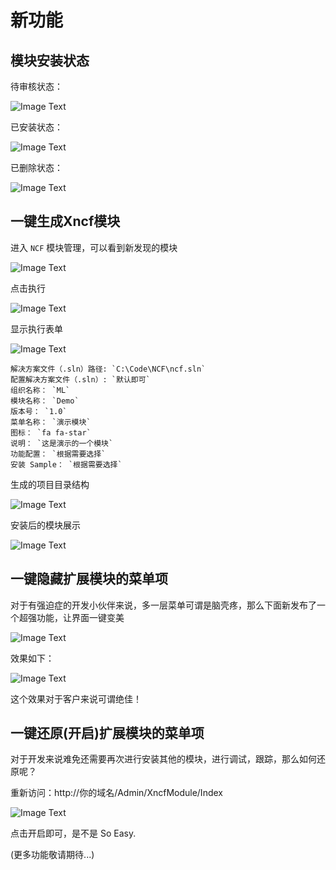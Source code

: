 # 新功能

## 模块安装状态

待审核状态：

![Image Text](/start/release/images/new_function/fn_module_status_no_open.png)

已安装状态：

![Image Text](/start/release/images/new_function/fn_module_status_open.png)

已删除状态：

![Image Text](/start/release/images/new_function/fn_module_status_deleted.png)

## 一键生成Xncf模块

进入 `NCF` 模块管理，可以看到新发现的模块

![Image Text](/start/release/images/new_function/fn_xncf_module_builder.png)

点击执行

![Image Text](/start/release/images/new_function/fn_xncf_module_builder_execute.png)

显示执行表单

![Image Text](/start/release/images/new_function/fn_xncf_module_builder_execute_form.png)

```
解决方案文件（.sln）路径: `C:\Code\NCF\ncf.sln`
配置解决方案文件（.sln）: `默认即可`
组织名称： `ML`
模块名称： `Demo`
版本号： `1.0`
菜单名称： `演示模块`
图标： `fa fa-star`
说明： `这是演示的一个模块`
功能配置： `根据需要选择`
安装 Sample： `根据需要选择`
```

生成的项目目录结构

![Image Text](/start/release/images/new_function/fn_xncf_module_builder_struct.png)

安装后的模块展示

![Image Text](/start/release/images/new_function/fn_xncf_module_builder_show.png)

## 一键隐藏扩展模块的菜单项

对于有强迫症的开发小伙伴来说，多一层菜单可谓是脑壳疼，那么下面新发布了一个超强功能，让界面一键变美

![Image Text](/start/release/images/new_function/hidden_extend_menu.png)

效果如下：

![Image Text](/start/release/images/new_function/hidden_after_menu_show.png)

这个效果对于客户来说可谓绝佳！

## 一键还原(开启)扩展模块的菜单项

对于开发来说难免还需要再次进行安装其他的模块，进行调试，跟踪，那么如何还原呢？

重新访问：http://你的域名/Admin/XncfModule/Index

![Image Text](/start/release/images/new_function/show_open_extend_menu_button.png)

点击开启即可，是不是 So Easy.

(更多功能敬请期待...)